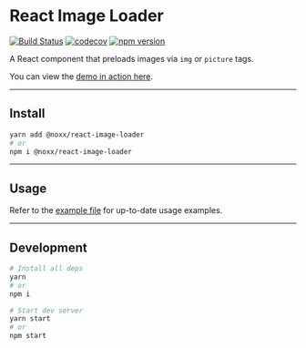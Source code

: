 # React Image Loader

[![Build Status](https://travis-ci.org/the0neWhoKnocks/react.image-loader.svg?branch=master)](https://travis-ci.org/the0neWhoKnocks/react.image-loader)
[![codecov](https://codecov.io/gh/the0neWhoKnocks/react.image-loader/branch/master/graph/badge.svg)](https://codecov.io/gh/the0neWhoKnocks/react.image-loader)
[![npm version](https://badge.fury.io/js/%40noxx%2Freact.image-loader.svg?cb=1)](https://badge.fury.io/js/%40noxx%2Freact.image-loader)

A React component that preloads images via `img` or `picture` tags.

You can view the [demo in action here](https://the0newhoknocks.github.io/react.image-loader/).

---

## Install

```sh
yarn add @noxx/react-image-loader
# or
npm i @noxx/react-image-loader
```

---

## Usage

Refer to the [example file](example/src/index.js) for up-to-date usage examples.

---

## Development

```sh
# Install all deps
yarn
# or
npm i

# Start dev server
yarn start
# or
npm start
```
